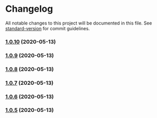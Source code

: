 # Changelog

All notable changes to this project will be documented in this file. See [standard-version](https://github.com/conventional-changelog/standard-version) for commit guidelines.

### [1.0.10](http://git.zhaogangren.com/Front/zg-tools/compare/v1.0.9...v1.0.10) (2020-05-13)

### [1.0.9](http://git.zhaogangren.com/Front/zg-tools/compare/v1.0.8...v1.0.9) (2020-05-13)

### [1.0.8](http://git.zhaogangren.com/Front/zg-tools/compare/v1.0.7...v1.0.8) (2020-05-13)

### [1.0.7](http://git.zhaogangren.com/Front/zg-tools/compare/v1.0.6...v1.0.7) (2020-05-13)

### [1.0.6](http://git.zhaogangren.com/Front/zg-tools/compare/v1.0.5...v1.0.6) (2020-05-13)

### [1.0.5](http://git.zhaogangren.com/Front/zg-tools/compare/v1.0.4...v1.0.5) (2020-05-13)
